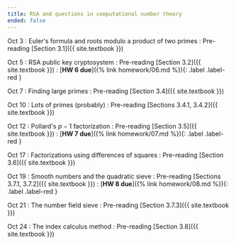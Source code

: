 ```yaml
---
title: RSA and questions in computational number theory
ended: false
---
```


Oct 3
: Euler's formula and roots modulo a product of two primes
  : Pre-reading [Section 3.1]({{ site.textbook }})

Oct 5
: RSA public key cryptosystem
  : Pre-reading [Section 3.2]({{ site.textbook }})
: [**HW 6 due**]({% link homework/06.md %}){: .label .label-red }

Oct 7 
: Finding large primes 
  : Pre-reading [Section 3.4]({{ site.textbook }})

Oct 10
: Lots of primes (probably) 
  : Pre-reading [Sections 3.4.1, 3.4.2]({{ site.textbook }})

Oct 12
: Pollard's $p-1$ factorization
  : Pre-reading [Section 3.5]({{ site.textbook }})
: [**HW 7 due**]({% link homework/07.md %}){: .label .label-red }

Oct 17
: Factorizations using differences of squares
  : Pre-reading [Section 3.6]({{ site.textbook }}) 

Oct 19 
: Smooth numbers and the quadratic sieve 
  : Pre-reading [Sections 3.7.1, 3.7.2]({{ site.textbook }}) 
: [**HW 8 due**]({% link homework/08.md %}){: .label .label-red }

Oct 21 
: The number field sieve 
  : Pre-reading [Section 3.7.3]({{ site.textbook }}) 

Oct 24
: The index calculus method 
  : Pre-reading [Section 3.8]({{ site.textbook }})
